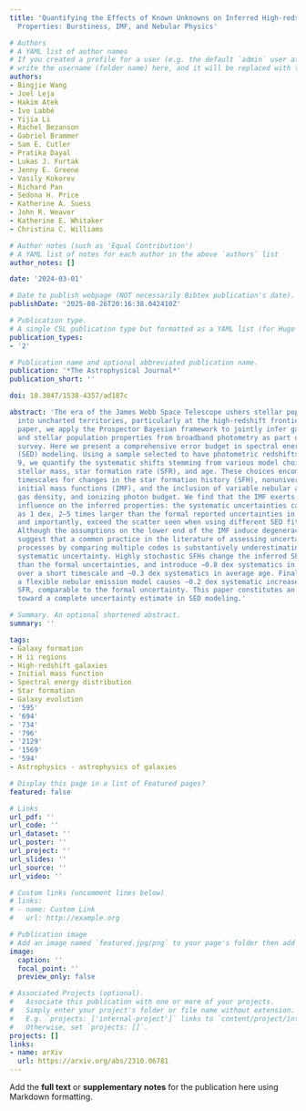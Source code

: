 ```yaml
---
title: 'Quantifying the Effects of Known Unknowns on Inferred High-redshift Galaxy
  Properties: Burstiness, IMF, and Nebular Physics'

# Authors
# A YAML list of author names
# If you created a profile for a user (e.g. the default `admin` user at `content/authors/admin/`), 
# write the username (folder name) here, and it will be replaced with their full name and linked to their profile.
authors:
- Bingjie Wang
- Joel Leja
- Hakim Atek
- Ivo Labbé
- Yijia Li
- Rachel Bezanson
- Gabriel Brammer
- Sam E. Cutler
- Pratika Dayal
- Lukas J. Furtak
- Jenny E. Greene
- Vasily Kokorev
- Richard Pan
- Sedona H. Price
- Katherine A. Suess
- John R. Weaver
- Katherine E. Whitaker
- Christina C. Williams

# Author notes (such as 'Equal Contribution')
# A YAML list of notes for each author in the above `authors` list
author_notes: []

date: '2024-03-01'

# Date to publish webpage (NOT necessarily Bibtex publication's date).
publishDate: '2025-08-26T20:16:38.042410Z'

# Publication type.
# A single CSL publication type but formatted as a YAML list (for Hugo requirements).
publication_types:
- '2'

# Publication name and optional abbreviated publication name.
publication: '*The Astrophysical Journal*'
publication_short: ''

doi: 10.3847/1538-4357/ad187c

abstract: 'The era of the James Webb Space Telescope ushers stellar population models
  into uncharted territories, particularly at the high-redshift frontier. In a companion
  paper, we apply the Prospector Bayesian framework to jointly infer galaxy redshifts
  and stellar population properties from broadband photometry as part of the UNCOVER
  survey. Here we present a comprehensive error budget in spectral energy distribution
  (SED) modeling. Using a sample selected to have photometric redshifts higher than
  9, we quantify the systematic shifts stemming from various model choices in inferred
  stellar mass, star formation rate (SFR), and age. These choices encompass different
  timescales for changes in the star formation history (SFH), nonuniversal stellar
  initial mass functions (IMF), and the inclusion of variable nebular abundances,
  gas density, and ionizing photon budget. We find that the IMF exerts the strongest
  influence on the inferred properties: the systematic uncertainties can be as much
  as 1 dex, 2–5 times larger than the formal reported uncertainties in mass and SFR,
  and importantly, exceed the scatter seen when using different SED fitting codes.
  Although the assumptions on the lower end of the IMF induce degeneracy, our findings
  suggest that a common practice in the literature of assessing uncertainties in SED-fitting
  processes by comparing multiple codes is substantively underestimating the true
  systematic uncertainty. Highly stochastic SFHs change the inferred SFH by much larger
  than the formal uncertainties, and introduce ∼0.8 dex systematics in SFR averaged
  over a short timescale and ∼0.3 dex systematics in average age. Finally, employing
  a flexible nebular emission model causes ∼0.2 dex systematic increase in mass and
  SFR, comparable to the formal uncertainty. This paper constitutes an initial step
  toward a complete uncertainty estimate in SED modeling.'

# Summary. An optional shortened abstract.
summary: ''

tags:
- Galaxy formation
- H ii regions
- High-redshift galaxies
- Initial mass function
- Spectral energy distribution
- Star formation
- Galaxy evolution
- '595'
- '694'
- '734'
- '796'
- '2129'
- '1569'
- '594'
- Astrophysics - astrophysics of galaxies

# Display this page in a list of Featured pages?
featured: false

# Links
url_pdf: ''
url_code: ''
url_dataset: ''
url_poster: ''
url_project: ''
url_slides: ''
url_source: ''
url_video: ''

# Custom links (uncomment lines below)
# links:
# - name: Custom Link
#   url: http://example.org

# Publication image
# Add an image named `featured.jpg/png` to your page's folder then add a caption below.
image:
  caption: ''
  focal_point: ''
  preview_only: false

# Associated Projects (optional).
#   Associate this publication with one or more of your projects.
#   Simply enter your project's folder or file name without extension.
#   E.g. `projects: ['internal-project']` links to `content/project/internal-project/index.md`.
#   Otherwise, set `projects: []`.
projects: []
links:
- name: arXiv
  url: https://arxiv.org/abs/2310.06781
---
```


Add the **full text** or **supplementary notes** for the publication here using Markdown formatting.
